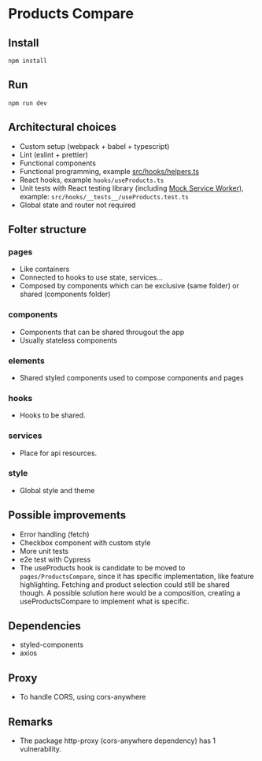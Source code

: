 # Products Compare

## Install

`npm install`

## Run

`npm run dev`

## Architectural choices

- Custom setup (webpack + babel + typescript)
- Lint (eslint + prettier)
- Functional components
- Functional programming, example [src/hooks/helpers.ts](hooks/helpers.ts)
- React hooks, example `hooks/useProducts.ts`
- Unit tests with React testing library (including [Mock Service Worker](https://mswjs.io/)), example: `src/hooks/__tests__/useProducts.test.ts`
- Global state and router not required

## Folter structure

### pages

- Like containers
- Connected to hooks to use state, services...
- Composed by components which can be exclusive (same folder) or shared (components folder)

### components

- Components that can be shared througout the app
- Usually stateless components

### elements

- Shared styled components used to compose components and pages

### hooks

- Hooks to be shared.

### services

- Place for api resources.

### style

- Global style and theme

## Possible improvements

- Error handling (fetch)
- Checkbox component with custom style
- More unit tests
- e2e test with Cypress
- The useProducts hook is candidate to be moved to `pages/ProductsCompare`, since it has specific implementation, like feature highlighting. Fetching and product selection could still be shared though. A possible solution here would be a composition, creating a useProductsCompare to implement what is specific.

## Dependencies

- styled-components
- axios

## Proxy

- To handle CORS, using cors-anywhere

##  Remarks

- The package http-proxy (cors-anywhere dependency) has 1 vulnerability.